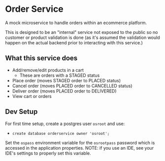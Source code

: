 # Order Service
A mock microservice to handle orders within an ecommerce platform.

This is designed to be an "internal" service not exposed to the public so no customer or product validation is done (as it's assumed the validation would happen on the actual backend prior to interacting with this service.)

## What this service does
* Add/remove/edit products in a cart
  * These are orders with a STAGED status
* Place order (moves STAGED order to PLACED status)
* Cancel order (moves PLACED order to CANCELLED status)
* Deliver order (moves PLACED order to DELIVERED)
* View cart or orders

## Dev Setup
For first time setup, create a postgres user `osroot` and use:
* `create database orderservice owner 'osroot';`

Set the `ospass` environment variable for the `osrootpass` password which is accessed in the application properties. NOTE: if you use an IDE, see your IDE's settings to properly set this variable.